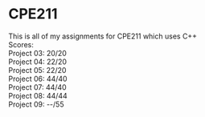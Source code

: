 # CPE211
This is all of my assignments for CPE211 which uses C++  
Scores:  
Project 03: 20/20  
Project 04: 22/20  
Project 05: 22/20  
Project 06: 44/40  
Project 07: 44/40  
Project 08: 44/44   
Project 09: --/55
